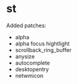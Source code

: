 # st
Added patches:
- alpha
- alpha focus hightlight
- scrollback_ring_buffer
- anysize
- autocomplete
- desktopentry
- netwmicon

